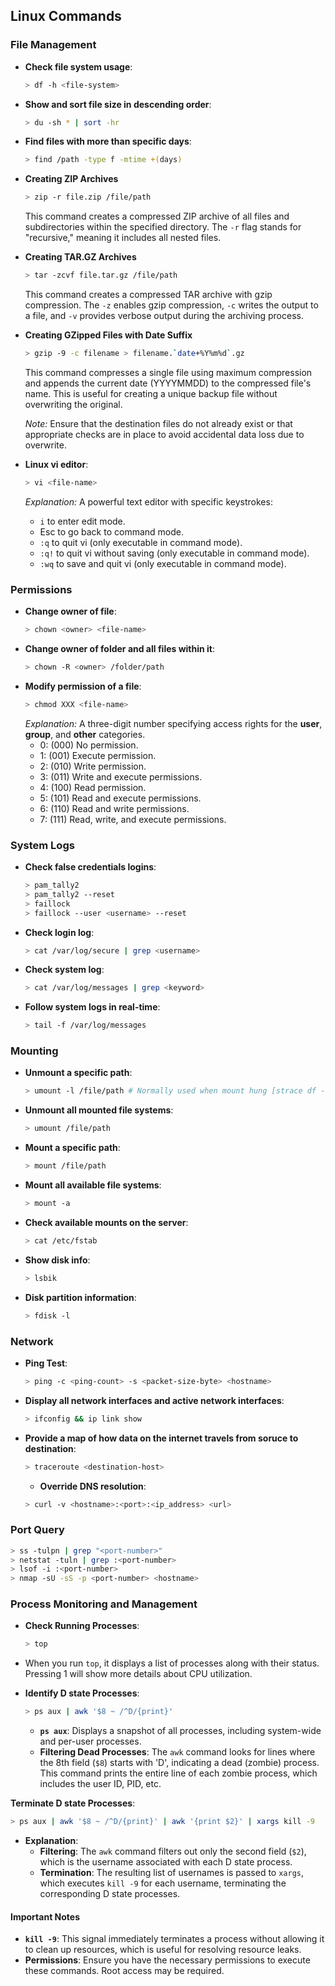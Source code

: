 ## Linux Commands

### File Management
- **Check file system usage**:
  ```bash
  > df -h <file-system>
  ```
- **Show and sort file size in descending order**:
  ```bash
  > du -sh * | sort -hr
  ```
- **Find files with more than specific days**:
  ```bash
  > find /path -type f -mtime +(days)
  ```
- **Creating ZIP Archives**
  ```bash
  > zip -r file.zip /file/path
  ```
  This command creates a compressed ZIP archive of all files and subdirectories within the specified directory. The `-r` flag stands for \"recursive,\" meaning it includes all nested files.

- **Creating TAR.GZ Archives**
  ```bash
  > tar -zcvf file.tar.gz /file/path
  ```
  This command creates a compressed TAR archive with gzip compression. The `-z` enables gzip compression, `-c` writes the output to a file, and `-v` provides verbose output during the archiving process.

- **Creating GZipped Files with Date Suffix**
  ```bash
  > gzip -9 -c filename > filename.`date+%Y%m%d`.gz
  ```
  This command compresses a single file using maximum compression and appends the current date (YYYYMMDD) to the compressed file's name. This is useful for creating a unique backup file without overwriting the original.

  *Note:* Ensure that the destination files do not already exist or that appropriate checks are in place to avoid accidental data loss due to overwrite.

- **Linux vi editor**:
  ```bash
  > vi <file-name>
  ```
  *Explanation:* A powerful text editor with specific keystrokes:
  - `i` to enter edit mode.
  - Esc to go back to command mode.
  - `:q` to quit vi (only executable in command mode).
  - `:q!` to quit vi without saving (only executable in command mode).
  - `:wq` to save and quit vi (only executable in command mode).

### Permissions
- **Change owner of file**:
  ```bash
  > chown <owner> <file-name>
  ```
- **Change owner of folder and all files within it**:
  ```bash
  > chown -R <owner> /folder/path
  ```
- **Modify permission of a file**:
  ```bash
  > chmod XXX <file-name>
  ```
  *Explanation:* A three-digit number specifying access rights for the **user**, **group**, and **other** categories.
  - 0: (000) No permission.
  - 1: (001) Execute permission.
  - 2: (010) Write permission.
  - 3: (011) Write and execute permissions.
  - 4: (100) Read permission.
  - 5: (101) Read and execute permissions.
  - 6: (110) Read and write permissions.
  - 7: (111) Read, write, and execute permissions.

### System Logs
- **Check false credentials logins**:
  ```bash
  > pam_tally2
  > pam_tally2 --reset
  > faillock
  > faillock --user <username> --reset
  ```
- **Check login log**:
  ```bash
  > cat /var/log/secure | grep <username>
  ```
- **Check system log**:
  ```bash
  > cat /var/log/messages | grep <keyword>
  ```
- **Follow system logs in real-time**:
  ```bash
  > tail -f /var/log/messages
  ```

### Mounting
- **Unmount a specific path**:
  ```bash
  > umount -l /file/path # Normally used when mount hung [strace df -h]
  ```
- **Unmount all mounted file systems**:
  ```bash
  > umount /file/path
  ```
- **Mount a specific path**:
  ```bash
  > mount /file/path
  ```
- **Mount all available file systems**:
  ```bash
  > mount -a
  ```
- **Check available mounts on the server**:
  ```bash
  > cat /etc/fstab
  ```
- **Show disk info**:
  ```bash
  > lsbik
  ```
- **Disk partition information**:
  ```bash
  > fdisk -l
  ```

### Network
- **Ping Test**:
  ```bash
  > ping -c <ping-count> -s <packet-size-byte> <hostname>
  ```
- **Display all network interfaces and active network interfaces**:
  ```bash
  > ifconfig && ip link show
  ```
- **Provide a map of how data on the internet travels from soruce to destination**:
  ```bash
  > traceroute <destination-host>
  ```
  - **Override DNS resolution**:
  ```bash
  > curl -v <hostname>:<port>:<ip_address> <url>
  ```

### Port Query
  ```bash
  > ss -tulpn | grep "<port-number>"
  > netstat -tuln | grep :<port-number>
  > lsof -i :<port-number>
  > nmap -sU -sS -p <port-number> <hostname>
  ```

### Process Monitoring and Management
- **Check Running Processes**:
  ```bash
  > top
  ```
- When you run `top`, it displays a list of processes along with their status. Pressing 1 will show more details about CPU utilization.

- **Identify D state Processes**:
  ```bash
  > ps aux | awk '$8 ~ /^D/{print}'
  ```
  - **`ps aux`**: Displays a snapshot of all processes, including system-wide and per-user processes.
  - **Filtering Dead Processes**: The `awk` command looks for lines where the 8th field (`$8`) starts with 'D', indicating a dead (zombie) process. This command prints the entire line of each zombie process, which includes the user ID, PID, etc.

**Terminate D state Processes**:
  ```bash
  > ps aux | awk '$8 ~ /^D/{print}' | awk '{print $2}' | xargs kill -9
  ```
- **Explanation**:
  - **Filtering**: The `awk` command filters out only the second field (`$2`), which is the username associated with each D state process.
  - **Termination**: The resulting list of usernames is passed to `xargs`, which executes `kill -9` for each username, terminating the corresponding D state processes.

#### Important Notes
- **`kill -9`**: This signal immediately terminates a process without allowing it to clean up resources, which is useful for resolving resource leaks.
- **Permissions**: Ensure you have the necessary permissions to execute these commands. Root access may be required.